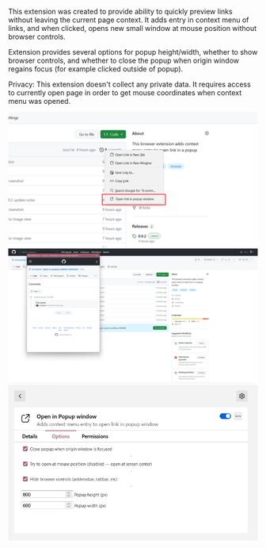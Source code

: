 This extension was created to provide ability to quickly preview links without leaving the current page context. It adds entry in context menu of links, and when clicked, opens new small window at mouse position without browser controls.

Extension provides several options for popup height/width, whether to show browser controls, and whether to close the popup when origin window regains focus (for example clicked outside of popup).

Privacy:
This extension doesn't collect any private data. It requires access to currently open page in order to get mouse coordinates when context menu was opened.

<img src="./screenshots/context-menu.png">

<img src="./screenshots/open-in-popup-screenshot.png">

<img src="./screenshots/options_screenshot.png">